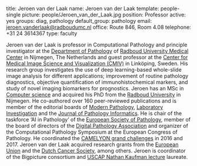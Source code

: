 title: Jeroen van der Laak
name: Jeroen van der Laak
template: people-single
picture: people/Jeroen_van_der_Laak.jpg
position: Professor
active: yes
groups: diag, pathology
default_group: pathology
email: jeroen.vanderlaak@radboudumc.nl
office: Route 846, Room 4.08
telephone: +31 24 3614367
type: faculty

Jeroen van der Laak is professor in Computational Pathology and principle investigator at the [Department of Pathology](https://www.radboudumc.nl/afdelingen/pathologie) of [Radboud University Medical Center](https://www.radboudumc.nl/en/patient-care) in Nijmegen, The Netherlands and guest professor at the [Center for Medical Image Science and Visualization (CMIV)](https://liu.se/en/organisation/liu/cmiv) in Linköping, Sweden. His research group investigates the use of deep learning-based whole-slide image analysis for different applications; improvement of routine pathology diagnostics, objective quantification of immunohistochemical markers, and study of novel imaging biomarkers for prognostics. Jeroen has an MSc in [Computer science](https://www.ru.nl/english/education/masters/computing-science/) and acquired his PhD from the [Radboud University](https://www.ru.nl/english/) in Nijmegen. He co-authored over 160 peer-reviewed publications and is member of the editorial boards of [Modern Pathology](https://www.nature.com/modpathol/), [Laboratory Investigation](https://www.nature.com/labinvest/) and the [Journal of Pathology Informatics](http://www.jpathinformatics.org/). He is chair of the taskforce ‘AI in Pathology’ of the [European Society of Pathology](https://www.esp-pathology.org/), member of the board of directors of the [Digital Pathology Association](https://digitalpathologyassociation.org/) and organizer of the Computational Pathology Symposium at the European Congress of Pathology. He coordinated the [CAMELYON grand challenges](https://camelyon17.grand-challenge.org/) in 2016 and 2017. Jeroen van der Laak acquired research grants from the [European Union](https://ec.europa.eu/programmes/horizon2020/en) and the [Dutch Cancer Society](https://www.kwf.nl/), among others. Jeroen is coordinator of the Bigpicture consortium and [USCAP Nathan Kaufman lecture](https://www.uscap.org/the-nathan-kaufman-timely-topics-lecture/) laureate.
